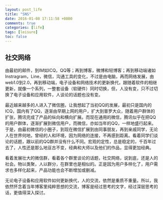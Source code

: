 ```yaml
---
layout: post_life
title: "SNS"
date: 2016-01-08 17:11:58 +0800
comments: true
categories: [life]
tags: [leisure]
toc: false
---
```


## 社交网络

由最初的邮件，到IM如ICQ，QQ等；再到博客，微博和轻博客；再到移动端诸如Instragram，Line，微信，沟通工具的变化，不过是由电脑，再而网络发展，由web1.0到2.0，再到移动端，电子设备和网络技术的更新换代，跟随着软件的相继更新，就像一个系列，一整套设备（软硬件）同时切换，但，人没有变，只不过切换了电子设备和应用软件，人谈论的话题也没有变。

最近越来越多的人进入了微信圈，让我想起了当初QQ的发展，最初只是国内的ICQ，国内有了QQ，逐渐由早期上网的用户，扩大到普罗大众，随着用户群体的扩张，腾讯完成了产品的纵向和横向扩展。而现在通用的微信，腾讯似乎在把QQ的用户群体，逐渐扩展到微信用户，而微信，亦如当年的QQ，一样地盛行起来。于是，由最初微信的小圈子，到现在微信扩展到由同事朋友，再到亲戚同学，无论人在世界何地，曾经的人和环境，因为网络的连接，不再感到距离。看着同学们谈论的话题，跟以前的QQ群并没有什么不同。宏观的定性，总是稳定的，千百年过去了，人性还是那么地亘古不变，经典和大师以及他们的作品，显得更加经典。

看着发展壮大的微信群，看着各个群里谈论的话题，社交网络，说到底，还是人的社会。物以类聚，人以群分，在群里也是相似的。正是因为用户多样化了，用户需求也多样化起来，产品功能也会不断增加或删减。

无论电子设备和应用软件如何更新换代，人的交流，依然是重质不重量。所以，我依然怀念着当年博客里纯粹思想的交流，博客是经过思考的文字，经过深层思考的话，更值得深入探讨。
